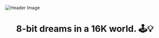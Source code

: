![Header Image](https://i.imgur.com/qMV6ga5.gif)

<h1  align="center">8-bit dreams in a 16K world. 🕹️💡</h1>
